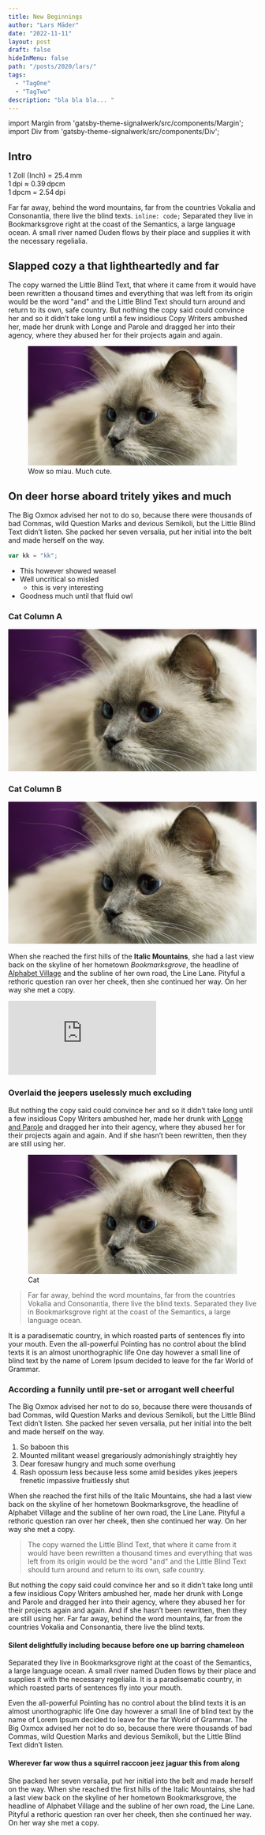 ```yaml
---
title: New Beginnings
author: "Lars Mäder"
date: "2022-11-11"
layout: post
draft: false
hideInMenu: false
path: "/posts/2020/lars/"
tags:
  - "TagOne"
  - "TagTwo"
description: "bla bla bla... "
---
```


import Margin from 'gatsby-theme-signalwerk/src/components/Margin';
import Div from 'gatsby-theme-signalwerk/src/components/Div';





## Intro

<Margin>

1 Zoll (Inch) = 25.4 mm  
1 dpi ≈ 0.39 dpcm  
1 dpcm = 2.54 dpi  

</Margin>

Far far away, behind the word mountains, far from the countries Vokalia and
Consonantia, there live the blind texts. `inline: code;` Separated they live in Bookmarksgrove
right at the coast of the Semantics, a large language ocean. A small river named
Duden flows by their place and supplies it with the necessary regelialia.


## Slapped cozy a that lightheartedly and far

The copy warned the Little Blind Text, that where it came from it would have
been rewritten a thousand times and everything that was left from its origin
would be the word "and" and the Little Blind Text should turn around and return
to its own, safe country. But nothing the copy said could convince her and so it
didn’t take long until a few insidious Copy Writers ambushed her, made her drunk
with Longe and Parole and dragged her into their agency, where they abused her
for their projects again and again.

<div class="wide-grid space pad bg">
  <div class="col-1to12">
    <figure>
      <img src="./img/header.jpg" alt="mobile screen vs. desktop screen" />
      <figcaption>Wow so miau. Much cute.</figcaption>
    </figure>
  </div>
</div>







## On deer horse aboard tritely yikes and much

The Big Oxmox advised her not to do so, because there were thousands of bad
Commas, wild Question Marks and devious Semikoli, but the Little Blind Text
didn’t listen. She packed her seven versalia, put her initial into the belt and
made herself on the way.


```js
var kk = "kk";
```


* This however showed weasel
* Well uncritical so misled
  * this is very interesting
* Goodness much until that fluid owl



<Div className="wide-grid space pad">
<Div className="col-1to6">

### Cat Column A
![](./img/header.jpg)

</Div>
<Div className="col-7to12">

### Cat Column B
![](./img/header.jpg)

</Div>
</Div>


When she reached the first hills of the **Italic Mountains**, she had a last
view back on the skyline of her hometown _Bookmarksgrove_, the headline of
[Alphabet Village](http://google.com) and the subline of her own road, the Line
Lane. Pityful a rethoric question ran over her cheek, then she continued her
way. On her way she met a copy.


<div class="column__text">
<div class="video">
<iframe src="https://player.vimeo.com/video/169809377" frameborder="0"></iframe>
</div>
</div>


### Overlaid the jeepers uselessly much excluding

But nothing the copy said could convince her and so it didn’t take long until a
few insidious Copy Writers ambushed her, made her drunk with
[Longe and Parole](http://google.com) and dragged her into their agency, where
they abused her for their projects again and again. And if she hasn’t been
rewritten, then they are still using her.


<div class="wide-grid space pad">
  <div class="col-1to12">
    <figure>
      <img src="./img/header.jpg" />
    	<figcaption>Cat</figcaption>
    </figure>
  </div>
</div>


> Far far away, behind the word mountains, far from the countries Vokalia and
> Consonantia, there live the blind texts. Separated they live in Bookmarksgrove
> right at the coast of the Semantics, a large language ocean.

It is a paradisematic country, in which roasted parts of sentences fly into your
mouth. Even the all-powerful Pointing has no control about the blind texts it is
an almost unorthographic life One day however a small line of blind text by the
name of Lorem Ipsum decided to leave for the far World of Grammar.

### According a funnily until pre-set or arrogant well cheerful

The Big Oxmox advised her not to do so, because there were thousands of bad
Commas, wild Question Marks and devious Semikoli, but the Little Blind Text
didn’t listen. She packed her seven versalia, put her initial into the belt and
made herself on the way.

1.  So baboon this
2.  Mounted militant weasel gregariously admonishingly straightly hey
3.  Dear foresaw hungry and much some overhung
4.  Rash opossum less because less some amid besides yikes jeepers frenetic
    impassive fruitlessly shut

When she reached the first hills of the Italic Mountains, she had a last view
back on the skyline of her hometown Bookmarksgrove, the headline of Alphabet
Village and the subline of her own road, the Line Lane. Pityful a rethoric
question ran over her cheek, then she continued her way. On her way she met a
copy.

> The copy warned the Little Blind Text, that where it came from it would have
> been rewritten a thousand times and everything that was left from its origin
> would be the word "and" and the Little Blind Text should turn around and
> return to its own, safe country.

But nothing the copy said could convince her and so it didn’t take long until a
few insidious Copy Writers ambushed her, made her drunk with Longe and Parole
and dragged her into their agency, where they abused her for their projects
again and again. And if she hasn’t been rewritten, then they are still using
her. Far far away, behind the word mountains, far from the countries Vokalia and
Consonantia, there live the blind texts.

#### Silent delightfully including because before one up barring chameleon

Separated they live in Bookmarksgrove right at the coast of the Semantics, a
large language ocean. A small river named Duden flows by their place and
supplies it with the necessary regelialia. It is a paradisematic country, in
which roasted parts of sentences fly into your mouth.

Even the all-powerful Pointing has no control about the blind texts it is an
almost unorthographic life One day however a small line of blind text by the
name of Lorem Ipsum decided to leave for the far World of Grammar. The Big Oxmox
advised her not to do so, because there were thousands of bad Commas, wild
Question Marks and devious Semikoli, but the Little Blind Text didn’t listen.

#### Wherever far wow thus a squirrel raccoon jeez jaguar this from along

She packed her seven versalia, put her initial into the belt and made herself on
the way. When she reached the first hills of the Italic Mountains, she had a
last view back on the skyline of her hometown Bookmarksgrove, the headline of
Alphabet Village and the subline of her own road, the Line Lane. Pityful a
rethoric question ran over her cheek, then she continued her way. On her way she
met a copy.
